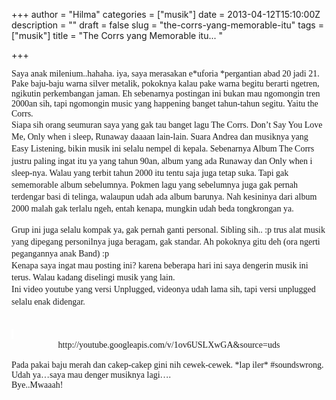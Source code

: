 +++
author = "Hilma"
categories = ["musik"]
date = 2013-04-12T15:10:00Z
description = ""
draft = false
slug = "the-corrs-yang-memorable-itu"
tags = ["musik"]
title = "The Corrs yang Memorable itu... "

+++

<span style="font-family: Georgia, Times New Roman, serif;">Saya anak milenium..hahaha. iya, saya merasakan e*uforia *pergantian abad 20 jadi 21. Pake baju-baju warna silver metalik, pokoknya kalau pake warna begitu berarti ngetren, ngikutin perkembangan jaman. Eh sebenarnya postingan ini bukan mau ngomongin tren 2000an sih, tapi ngomongin music yang happening banget tahun-tahun segitu. Yaitu the Corrs. </span>  
<span style="font-family: Georgia, Times New Roman, serif;">Siapa sih orang seumuran saya yang gak tau banget lagu The Corrs. <span style="background-color: white; line-height: 19.1875px;">Don’t Say You Love Me, Only when i sleep, Runaway daaaan lain-lain. Suara Andrea dan musiknya yang Easy Listening, bikin musik ini selalu nempel di kepala. </span></span><span style="font-family: Georgia, Times New Roman, serif;"><span style="background-color: white; line-height: 19.1875px;">Sebenarnya Album The Corrs justru paling ingat itu ya yang tahun 90an, album yang ada Runaway dan Only when i sleep-nya. Walau yang terbit tahun 2000 itu tentu saja juga tetap suka. Tapi gak sememorable album sebelumnya. Pokmen lagu yang sebelumnya juga gak pernah terdengar basi di telinga, walaupun udah ada album barunya. Nah kesininya dari album 2000 malah gak terlalu ngeh, entah kenapa, mungkin udah beda tongkrongan ya. </span></span>

<span style="background-color: white; line-height: 19.1875px;"><span style="font-family: Georgia, Times New Roman, serif;">Grup ini juga selalu kompak ya, gak pernah ganti personal. Sibling sih.. :p trus alat musik yang dipegang personilnya juga beragam, gak standar. Ah pokoknya gitu deh (ora ngerti pegangannya anak Band) :p</span></span>  
<span style="background-color: white; line-height: 19.1875px;"><span style="font-family: Georgia, Times New Roman, serif;">Kenapa saya ingat mau posting ini? karena beberapa hari ini saya dengerin musik ini terus. Walau kadang diselingi musik yang lain. </span></span>  
<span style="background-color: white; line-height: 19.1875px;"><span style="font-family: Georgia, Times New Roman, serif;">Ini video youtube yang versi Unplugged, videonya udah lama sih, tapi versi unplugged selalu enak didengar.</span></span>  
<span style="background-color: white; line-height: 19.1875px;"><span style="font-family: Georgia, Times New Roman, serif;">  
</span></span>

<div class="separator" style="clear: both; text-align: justify;"><span style="background-color: white; font-size: 13px; line-height: 19.1875px;"><span style="font-family: Georgia, Times New Roman, serif;"> </span></span></div><div class="separator" style="clear: both; text-align: center;"><span style="font-family: Georgia, Times New Roman, serif;">http://youtube.googleapis.com/v/1ov6USLXwGA&source=uds</span></div><div class="separator" style="clear: both; text-align: center;"><span style="font-family: Georgia, Times New Roman, serif;"> </span></div><div class="separator" style="clear: both; text-align: justify;"><span style="font-family: Georgia, Times New Roman, serif;">Pada pakai baju merah dan cakep-cakep gini nih cewek-cewek. *lap iler* #soundswrong.</span></div><div class="separator" style="clear: both; text-align: justify;"><span style="font-family: Georgia, Times New Roman, serif;">Udah ya…saya mau denger musiknya lagi…. </span></div><div class="separator" style="clear: both; text-align: justify;"><span style="font-family: Georgia, Times New Roman, serif;">Bye..Mwaaah!</span></div>

